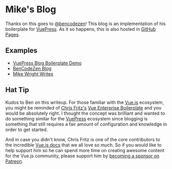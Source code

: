 # Mike's Blog

Thanks on this goes to [@bencodezen](https://github.com/bencodezen/vuepress-blog-boilerplate.git)! This blog is an implementation of his boilerplate for [VuePress](https://vuepress.vuejs.org). As it so happens, this is also hosted in [GitHub Pages](https://github.com/itsxallwater/itsxallwater.github.io).

## Examples

- [VuePress Blog Boilerplate Demo](https://vigorous-lovelace-5c861d.netlify.com/)
- [BenCodeZen Blog](https://www.bencodezen.io)
- [Mike Wright Writes](https://mwright.dev)

## Hat Tip

Kudos to Ben on this writeup. For those familiar with the [Vue.js](https://www.vuejs.org) ecosystem, you might be reminded of [Chris Fritz's](https://www.twitter.com/chrisvfritz) [Vue Enterprise Boilerplate](https://github.com/chrisvfritz/vue-enterprise-boilerplate) and you would be absolutely right. I thought the concept was brilliant and wanted to do something similar for the [VuePress](https://vuepress.vuejs.org) ecosystem since blogging is something that still requires a fair amount of configuration and knowledge in order to get started.

And in case you didn't know, Chris Fritz is one of the core contributors to the incredible [Vue.js docs](https://vuejs.org/v2/guide/) that we all love so much. So if you would like to help support him so he can spend more time on creating awesome content for the Vue.js community, please support him by [becoming a sponsor on Patreon](https://www.patreon.com/chrisvuefritz).
